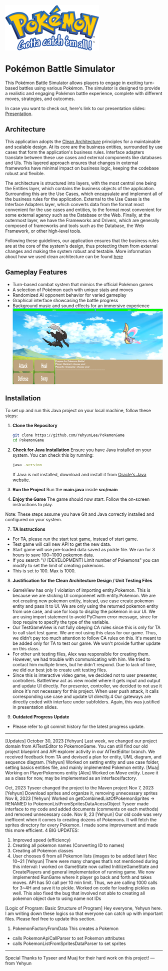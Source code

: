 ![Pokemon Logo](logo.png)
# Pokémon Battle Simulator 
This Pokémon Battle Simulator allows players to engage in exciting turn-based battles using various Pokémon. The simulator is designed to provide a realistic and engaging Pokémon battle experience, complete with different moves, strategies, and outcomes.

In case you want to check out, here's link to our presentation slides: [Presentation](https://docs.google.com/presentation/d/18OZ4ov5St6cAIvWGQH5LLCylErJciXATBBqE7P2hu-o/edit?usp=sharing).

## Architecture 
This application adopts the [Clean Architecture](https://blog.cleancoder.com/uncle-bob/2012/08/13/the-clean-architecture.html) principles for a maintainable and scalable design. At its core are the business entities, surrounded by use cases that form the application's business rules. Interface adapters translate between these use cases and external components like databases and UIs. This layered approach ensures that changes in external frameworks have minimal impact on business logic, keeping the codebase robust and flexible.
 
The architecture is structured into layers, with the most central one being the Entities layer, which contains the business objects of the application. Surrounding this are the Use Cases, which encapsulate and implement all of the business rules for the application. External to the Use Cases is the Interface Adapters layer, which converts data from the format most convenient for the use cases and entities, to the format most convenient for some external agency such as the Database or the Web. Finally, at the outermost layer, we have the Frameworks and Drivers, which are generally composed of frameworks and tools such as the Database, the Web Framework, or other high-level tools.

Following these guidelines, our application ensures that the business rules are at the core of the system's design, thus protecting them from external changes and making the system robust and testable. More information about how we used clean architecture can be found [here](https://docs.google.com/presentation/d/1PDqGYWZ6Y_l8xoNbyR7SroA73VyJT5V9e_9OKkr4S9A/edit?usp=sharing.)   

## Gameplay Features
- Turn-based combat system that mimics the official Pokémon games
- A selection of Pokémon each with unique stats and moves
- Randomized AI opponent behavior for varied gameplay
- Graphical interface showcasing the battle progress
- Background music and sound effects for an immersive experience 
![Gameplay Screenshot](GameplayScreenshot1.png)

## Installation

To set up and run this Java project on your local machine, follow these steps:

1. **Clone the Repository**
    ```sh
    git clone https://github.com/YehyunLee/PokemonGame
    cd PokemonGame
    ```

2. **Check for Java Installation**
    Ensure you have Java installed on your system. You can check this by running:
    ```sh
    java -version
    ```
    If Java is not installed, download and install it from [Oracle's Java website](https://www.oracle.com/java/technologies/javase-jdk11-downloads.html).

3. **Run the Project**
 Run the **main.java** inside **src/main**

6. **Enjoy the Game**
    The game should now start. Follow the on-screen instructions to play.

Note: These steps assume you have Git and Java correctly installed and configured on your system.

7. **TA Instructions**
- For TA, please run the start test game, instead of start game.
- Test game will call new API to get the new data.
- Start game will use pre-loaded data saved as pickle file. We ran for 3 hours to save 100~1000 pokemon data.
- If you search "// [DEVELOPMENT] Limit number of Pokemons" you can modify to set the limit of creating pokemons.
- This is set to 100. Max is 1000.

8. **Justification for the Clean Architecture Design / Unit Testing Files**
-  GameView has only 1 violation of importing entity.Pokemon. This is because we are sticking UI componenet with
    entity.Pokemon. We are not creating new pokemon entity, instead, use case create pokemon entity and pass it to UI.
    We are only using the returned pokemon entity from use case, and use for loop to display the pokemon in our UI.
    We are using import statement to avoid PyCharm error message, since for loop require to specify the type of the
    variable.
- Our TestGameView is not fully obeying CA rules since this is only for TA to call start test game. We are not using
    this class for our game. Thus, we didn't pay too much attention to follow CA rules on this. It's meant to be added
    only for TA to test our game. We won't provide further update on this class.
- For other unit testing files, Alex was responsible for creating them. However, we had trouble with communicating with
    him. We tried to contact him multiple times, but he didn't respond. Due to lack of time, we did our best job to
    create unit testing files.
- Since this is interactive video game, we decided not to user presenter, controllers. BattleView act as view model 
    where it gets input and output and update UI directly. For presenter, controller, we decided to not use it since
    it's not necessary for this project. When user push attack, it calls corresponding use case and update UI directly.4
    Our gateways are directly coded with interface under subfolders. Again, this was justified in presentation slides.

9. **Outdated Progress Update**
- Please refer to git commit history for the latest progress update.
______________________________________________________________________________________________________
[Updates]
October 30, 2023 [Yehyun]
Last week, we changed our project domain from AITextEditor to PokemonGame. You can still find our old project blueprint and API explorer activity in our AITextEditor branch. We received feedback from TA and devised a plan for entity, UML diagram, and sequence diagram.
[Yehyun] Worked on setting entity and use case folder, setting basics entities file, and mainly implemented Pokemon entity.
[Muaj] Working on PlayerPokemons entity
[Alex] Worked on Move entity. Leave it as a class for now, may be implemented as an interface/factory.


Oct, 2023
Tyseer changed the project to the Maven project
Nov 7, 2023 [Yehyun]
Download sprites and organize it, removing unnecessary sprites
Nov 8, 2023 [Yehyun]
Worked on getCombinedListOfPokemonSprites -> RENAMED to PokemonListFromSpritesDataAcessObject
Tyseer made interface to my code and added documents (comments on each methods) and removed unnecessary code.
Nov 9, 23 [Yehyun]
Our old code was very inefficent when it comes to creating dozens of Pokemons. It will fetch the sprites directory for every Pokemon.
I made some improvement and made this more efficient.
4 BIG UPDATES:
1. Improved speed (efficiency)
2. Creating all pokemon names (Converting ID to names)
3. Creating all Pokemon classes
4. User chooses 6 from all Pokemon lists (images to be added later)
   Noc 10~21 [Yehyun]
   There were many changes that’s not mentioned during this interval:
   I worked on GameState now called InitilizeGameState and CreatePlayers and general implementation of running game. We now implemented RunGame where it player go back and forth and takes moves.
   API has 50 call per 10 min limit. Thus, we are calling 1000 calls for 3~4H and save it to pickle. Worked on code for loading pickles as well. This also fixed the bug that involved not able to creating all pokemon object due to using name not IDs

[Logic of Program: Basic Structure of Program]
Hey everyone, Yehyun here. I am writing down these logics so that everyone can catch up with important files. Please feel free to update this section.

1. PokemonFactoryFromData
   This creates a Pokemon
- calls PokemonApiCallParser to set Pokemon attributes
- calls PokemonListFromSpritesDataParser to set sprites
______________________________________________________________________________________________________


Special Thanks to Tyseer and Muaj for their hard work on this project! — from Yehyun
